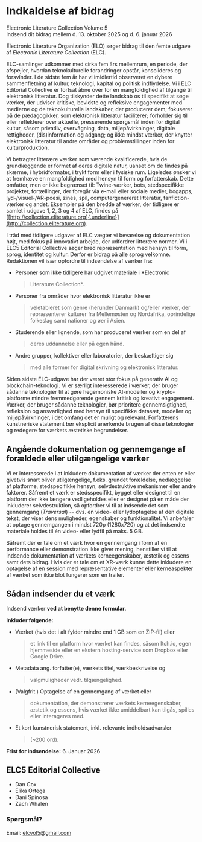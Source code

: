 # **Indkaldelse af bidrag**

Electronic Literature Collection Volume 5\
Indsend dit bidrag mellem d. 13. oktober 2025 og d. 6. januar 2026

Electronic Literature Organization (ELO) søger bidrag til den femte
udgave af *Electronic Literature Collection* (ELC).

ELC-samlinger udkommer med cirka fem års mellemrum, en periode, der
afspejler, hvordan teknokulturelle forandringer opstår, konsolideres og
forsvinder. I de sidste fem år har vi imidlertid observeret en dybere
sammenfletning af kultur, teknologi, kapital og politisk indflydelse. Vi
i ELC Editorial Collective er fortsat åbne over for en mangfoldighed af
tilgange til elektronisk litteratur. Dog tilskynder dette landskab os
til specifikt at søge værker, der udviser kritiske, bevidste og
refleksive engagementer med medierne og de teknokulturelle landskaber,
der producerer dem; fokuserer på de pædagogikker, som elektronisk
litteratur faciliterer; forholder sig til eller reflekterer over
aktuelle, presserende spørgsmål inden for digital kultur, såsom
privatliv, overvågning, data, miljøpåvirkninger, digitale rettigheder,
(dis)information og adgang; og ikke mindst værker, der knytter
elektronisk litteratur til andre områder og problemstillinger inden for
kulturproduktion.

Vi betragter litterære værker som værende kvalificerede, hvis de
grundlæggende er formet af deres digitale natur, uanset om de findes på
skærme, i hybridformater, i trykt form eller i fysiske rum. Ligeledes
ønsker vi at fremhæve en mangfoldighed med hensyn til form og
forfatterskab. Dette omfatter, men er ikke begrænset til: Twine-værker,
bots, stedspecifikke projekter, fortællinger, der foregår via e-mail
eller sociale medier, bogapps, lyd-/visuel-/AR-poesi, zines, spil,
computergenereret litteratur, fanfiction-værker og andet. Eksempler på
den bredde af værker, der tidligere er samlet i udgave 1, 2, 3 og 4 af
ELC, findes på
[[http://collection.eliterature.org]{.underline}](http://collection.eliterature.org).

I tråd med tidligere udgaver af ELC vægter vi bevarelse og dokumentation
højt, med fokus på innovativt arbejde, der udfordrer litterære normer.
Vi i ELC5 Editorial Collective søger bred repræsentation med hensyn til
form, sprog, identitet og kultur. Derfor er bidrag på alle sprog
velkomne. Redaktionen vil især opfordre til indsendelse af værker fra:

- Personer som ikke tidligere har udgivet materiale i *Electronic
    > Literature Collection*.

- Personer fra områder hvor elektronisk litteratur ikke er
    > veletableret som genre (herunder Danmark) og/eller værker, der
    > repræsenterer kulturer fra Mellemøsten og Nordafrika, oprindelige
    > folkeslag samt nationer og øer i Asien.

- Studerende eller lignende, som har produceret værker som en del af
    > deres uddannelse eller på egen hånd.

- Andre grupper, kollektiver eller laboratorier, der beskæftiger sig
    > med alle former for digital skrivning og elektronisk litteratur.

Siden sidste ELC-udgave har der været stor fokus på generativ AI og
blockchain-teknologi. Vi er særligt interesserede i værker, der bruger
sådanne teknologier til at gøre hegemoniske AI-modeller og
krypto-platforme mindre fremmedgørende gennem kritisk og kreativt
engagement. Værker, der bruger sådanne teknologier, bør prioritere
gennemsigtighed, refleksion og ansvarlighed med hensyn til specifikke
datasæt, modeller og miljøpåvirkninger, i det omfang det er muligt og
relevant. Forfatterens kunstneriske statement bør eksplicit anerkende
brugen af disse teknologier og redegøre for værkets æstetiske
begrundelser.

## Angående dokumentation og gennemgange af forældede eller utilgængelige værker

Vi er interesserede i at inkludere dokumentation af værker der enten er
eller givetvis snart bliver utilgængelige, f.eks. grundet forældelse,
nedlæggelse af platforme, stedspecifikke hensyn, selvdestruktive
mekanismer eller andre faktorer. Såfremt et værk er stedsspecifikt,
bygget eller designet til en platform der ikke længere vedligeholdes
eller er designet på en måde der inkluderer selvdestruktion, så
opfordrer vi til at indsende det som gennemgang (*Traversal*) -- dvs. en
video- eller lydoptagelse af den digitale tekst, der viser dens
muligheder, egenskaber og funktionalitet. Vi anbefaler at optage
gennemgangen i mindst 720p (1280x720) og at det indsendte materiale
holdes til én video- eller lydfil på maks. 5 GB.

Såfremt der er tale om et værk hvor en gennemgang i form af en
performance eller demonstration ikke giver mening, henstiller vi til at
indsende dokumentation af værkets kerneegenskaber, æstetik og essens
samt dets bidrag. Hvis der er tale om et XR-værk kunne dette inkludere
en optagelse af en session med repræsentative elementer eller
kerneaspekter af værket som ikke blot fungerer som en trailer.

## Sådan indsender du et værk

Indsend værker **ved at benytte denne formular**.

**Inkluder følgende:**

- Værket (hvis det i alt fylder mindre end 1 GB som en ZIP-fil) eller
    > et link til en platform hvor værket kan findes, såsom Itch.io,
    > egen hjemmeside eller en ekstern hosting-service som Dropbox eller
    > Google Drive.

- Metadata ang. forfatter(e), værkets titel, værkbeskrivelse og
    > valgmuligheder vedr. tilgængelighed.

- (Valgfrit.) Optagelse af en gennemgang af værket eller
    > dokumentation, der demonstrerer værkets kerneegenskaber, æstetik
    > og essens, hvis værket ikke umiddelbart kan tilgås, spilles eller
    > interageres med.

- Et kort kunstnerisk statement, inkl. relevante indholdsadvarsler
    > (\~200 ord).

**Frist for indsendelse:** 6. Januar 2026

## ELC5 Editorial Collective

- Dan Cox
- Élika Ortega
- Dani Spinosa
- Zach Whalen

### **Spørgsmål?**

Email: <elcvol5@gmail.com>
